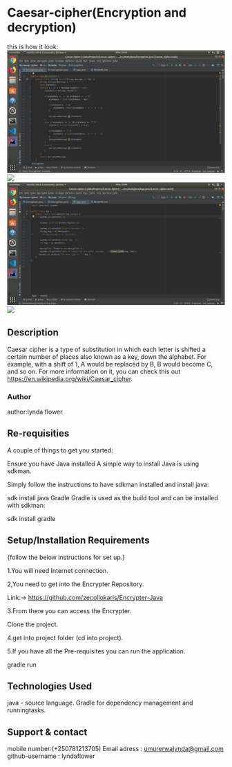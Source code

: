 # Caesar-cipher(Encryption and decryption)
this is how it look:
<img src= "images/Encryption.png">
<img src="images/Descryption.png">
<img src= "images/App.java.png">
<img src= "imgaes/results.png">

## Description
Caesar cipher is a type of substitution in which each letter is shifted a certain 
number of places also known as a key, down the alphabet. For example, with a shift of 1, A would be 
replaced by B, B would become C, and so on. For more information on it, you can check this out https://en.wikipedia.org/wiki/Caesar_cipher.

### Author

author:lynda flower

##  Re-requisities

A couple of things to get you started:

Ensure you have Java installed
A simple way to install Java is using sdkman.

Simply follow the instructions to have sdkman installed and install java:

sdk install java
Gradle
Gradle is used as the build tool and can be installed with sdkman:

sdk install gradle
## Setup/Installation Requirements
{follow the below instructions for set up.}

1.You will need Internet connection.

2,You need to get into the Encrypter Repository.

Link:-> https://github.com/zecollokaris/Encrypter-Java

3.From there you can access the Encrypter.

Clone the project.

4.get into project folder (cd into project).

5.If you have all the Pre-requisites you can run the application.

  gradle run
  
 ## Technologies Used
  java - source language.
  Gradle for dependency management and runningtasks.
  
 ## Support & contact
  mobile number:(+250781213705)
  Email adress : umurerwalynda@gmail.com
  github-username : lyndaflower

